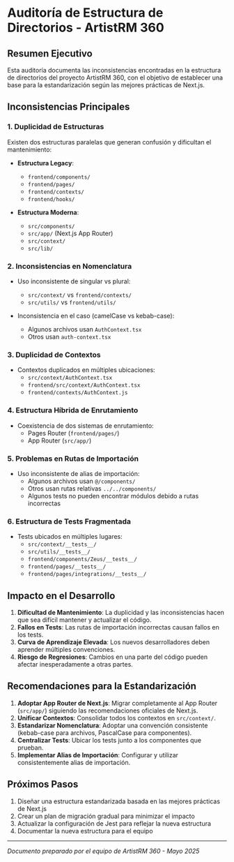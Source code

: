 # Auditoría de Estructura de Directorios - ArtistRM 360

## Resumen Ejecutivo

Esta auditoría documenta las inconsistencias encontradas en la estructura de directorios del proyecto ArtistRM 360, con el objetivo de establecer una base para la estandarización según las mejores prácticas de Next.js.

## Inconsistencias Principales

### 1. Duplicidad de Estructuras

Existen dos estructuras paralelas que generan confusión y dificultan el mantenimiento:

- **Estructura Legacy**: 
  - `frontend/components/`
  - `frontend/pages/`
  - `frontend/contexts/`
  - `frontend/hooks/`

- **Estructura Moderna**: 
  - `src/components/`
  - `src/app/` (Next.js App Router)
  - `src/context/`
  - `src/lib/`

### 2. Inconsistencias en Nomenclatura

- Uso inconsistente de singular vs plural:
  - `src/context/` vs `frontend/contexts/`
  - `src/utils/` vs `frontend/utils/`

- Inconsistencia en el caso (camelCase vs kebab-case):
  - Algunos archivos usan `AuthContext.tsx`
  - Otros usan `auth-context.tsx`

### 3. Duplicidad de Contextos

- Contextos duplicados en múltiples ubicaciones:
  - `src/context/AuthContext.tsx`
  - `frontend/src/context/AuthContext.tsx`
  - `frontend/contexts/AuthContext.js`

### 4. Estructura Híbrida de Enrutamiento

- Coexistencia de dos sistemas de enrutamiento:
  - Pages Router (`frontend/pages/`)
  - App Router (`src/app/`)

### 5. Problemas en Rutas de Importación

- Uso inconsistente de alias de importación:
  - Algunos archivos usan `@/components/`
  - Otros usan rutas relativas `../../components/`
  - Algunos tests no pueden encontrar módulos debido a rutas incorrectas

### 6. Estructura de Tests Fragmentada

- Tests ubicados en múltiples lugares:
  - `src/context/__tests__/`
  - `src/utils/__tests__/`
  - `frontend/components/Zeus/__tests__/`
  - `frontend/pages/__tests__/`
  - `frontend/pages/integrations/__tests__/`

## Impacto en el Desarrollo

1. **Dificultad de Mantenimiento**: La duplicidad y las inconsistencias hacen que sea difícil mantener y actualizar el código.
2. **Fallos en Tests**: Las rutas de importación incorrectas causan fallos en los tests.
3. **Curva de Aprendizaje Elevada**: Los nuevos desarrolladores deben aprender múltiples convenciones.
4. **Riesgo de Regresiones**: Cambios en una parte del código pueden afectar inesperadamente a otras partes.

## Recomendaciones para la Estandarización

1. **Adoptar App Router de Next.js**: Migrar completamente al App Router (`src/app/`) siguiendo las recomendaciones oficiales de Next.js.
2. **Unificar Contextos**: Consolidar todos los contextos en `src/context/`.
3. **Estandarizar Nomenclatura**: Adoptar una convención consistente (kebab-case para archivos, PascalCase para componentes).
4. **Centralizar Tests**: Ubicar los tests junto a los componentes que prueban.
5. **Implementar Alias de Importación**: Configurar y utilizar consistentemente alias de importación.

## Próximos Pasos

1. Diseñar una estructura estandarizada basada en las mejores prácticas de Next.js
2. Crear un plan de migración gradual para minimizar el impacto
3. Actualizar la configuración de Jest para reflejar la nueva estructura
4. Documentar la nueva estructura para el equipo

---

*Documento preparado por el equipo de ArtistRM 360 - Mayo 2025*
